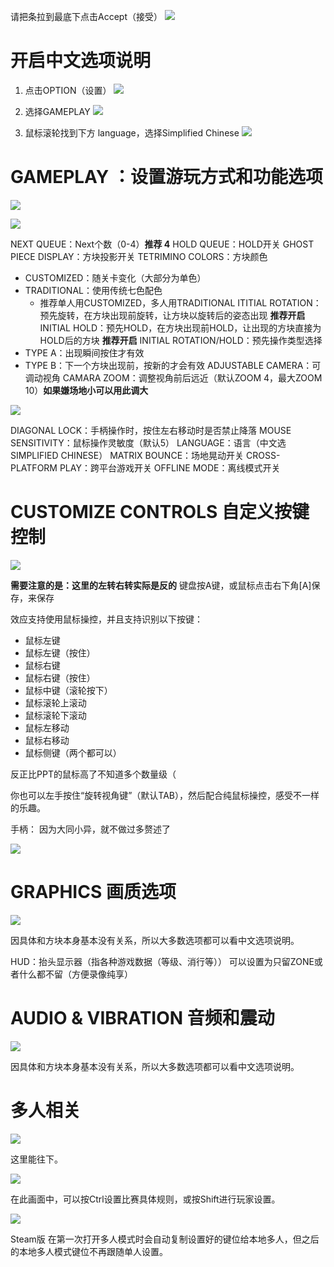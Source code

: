 请把条拉到最底下点击Accept（接受）
![](README_files/1.jpg)

# 开启中文选项说明 

1. 点击OPTION（设置）
![](README_files/2.jpg)

2. 选择GAMEPLAY
![](README_files/3.jpg)

3. 鼠标滚轮找到下方 language，选择Simplified Chinese
![](README_files/4.jpg)

# GAMEPLAY ：设置游玩方式和功能选项 

![](README_files/5.jpg)

![](README_files/6.jpg)

NEXT QUEUE：Next个数（0-4）**推荐 4**
HOLD QUEUE：HOLD开关 
GHOST PIECE DISPLAY：方块投影开关
TETRIMINO COLORS：方块颜色
* CUSTOMIZED：随关卡变化（大部分为单色）
* TRADITIONAL：使用传统七色配色
	+ 推荐单人用CUSTOMIZED，多人用TRADITIONAL
ITITIAL ROTATION： 预先旋转，在方块出现前旋转，让方块以旋转后的姿态出现 **推荐开启**
INITIAL HOLD：预先HOLD，在方块出现前HOLD，让出现的方块直接为HOLD后的方块 **推荐开启**
INITIAL ROTATION/HOLD：预先操作类型选择
* TYPE A：出现瞬间按住才有效
* TYPE B：下一个方块出现前，按新的才会有效
ADJUSTABLE CAMERA：可调动视角
CAMARA ZOOM：调整视角前后远近（默认ZOOM 4，最大ZOOM 10）**如果嫌场地小可以用此调大**

![](README_files/8.jpg)

DIAGONAL LOCK：手柄操作时，按住左右移动时是否禁止降落
MOUSE SENSITIVITY：鼠标操作灵敏度（默认5）
LANGUAGE：语言（中文选SIMPLIFIED CHINESE）
MATRIX BOUNCE：场地晃动开关
CROSS-PLATFORM PLAY：跨平台游戏开关
OFFLINE MODE：离线模式开关

# CUSTOMIZE CONTROLS 自定义按键控制

![](README_files/9.jpg)

**需要注意的是：这里的左转右转实际是反的**
键盘按A键，或鼠标点击右下角[A]保存，来保存

效应支持使用鼠标操控，并且支持识别以下按键：
* 鼠标左键
* 鼠标左键（按住）
* 鼠标右键
* 鼠标右键（按住）
* 鼠标中键（滚轮按下）
* 鼠标滚轮上滚动
* 鼠标滚轮下滚动
* 鼠标左移动
* 鼠标右移动
* 鼠标侧键（两个都可以）

反正比PPT的鼠标高了不知道多个数量级（

你也可以左手按住“旋转视角键”（默认TAB），然后配合纯鼠标操控，感受不一样的乐趣。

手柄：
因为大同小异，就不做过多赘述了

![](README_files/10.jpg)

# GRAPHICS 画质选项

![](README_files/11.jpg)

因具体和方块本身基本没有关系，所以大多数选项都可以看中文选项说明。

HUD：抬头显示器（指各种游戏数据（等级、消行等））
可以设置为只留ZONE或者什么都不留（方便录像纯享）

# AUDIO & VIBRATION 音频和震动

![](README_files/12.jpg)

因具体和方块本身基本没有关系，所以大多数选项都可以看中文选项说明。

# 多人相关

![](README_files/13.jpg)

这里能往下。

![](README_files/14.jpg)


在此画面中，可以按Ctrl设置比赛具体规则，或按Shift进行玩家设置。

![](README_files/7.jpg)

Steam版 在第一次打开多人模式时会自动复制设置好的键位给本地多人，但之后的本地多人模式键位不再跟随单人设置。